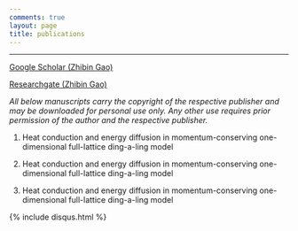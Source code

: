 ```yaml
---
comments: true
layout: page
title: publications
---
```

---
[Google Scholar (Zhibin Gao)](https://scholar.google.com.sg/citations?user=LN4AinsAAAAJ&hl=en)

[Researchgate (Zhibin Gao)](https://www.researchgate.net/profile/Zhibin_Gao2)

*All below manuscripts carry the copyright of the respective publisher and may be 
downloaded for personal use only. Any other use requires prior permission of the 
author and the respective publisher.*

1. Heat conduction and energy diffusion in momentum-conserving 
     one-dimensional full-lattice ding-a-ling model

2. Heat conduction and energy diffusion in momentum-conserving one-dimensional 
     full-lattice ding-a-ling model

3. Heat conduction and energy diffusion in momentum-conserving one-dimensional 
     full-lattice ding-a-ling model



   
 




{% include disqus.html %}

